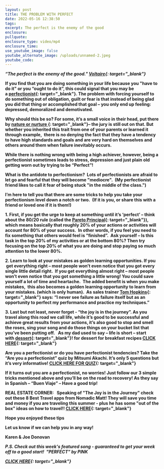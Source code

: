```yaml
---
layout: post
title: THE PROBLEM WITH PERFECT
date: 2022-05-16 12:38:50
tags:
excerpt: The perfect is the enemy of the good
enclosure:
pullquote:
enclosure_type: video/mp4
enclosure_time:
use_youtube_image: false
youtube_alternate_image: /uploads/unnamed-2.jpeg
youtube_code:
---
```

***“The perfect is the enemy of the good."&nbsp;[Voltaire](https://t.e2ma.net/click/ykeujh/q6p3gvi/mn0j8p){: target="_blank"}&nbsp;***

**If you find that you are doing something in your life because you "have to do it" or you “ought to do it”, this could signal that you may be a&nbsp;[perfectionist](https://t.e2ma.net/click/ykeujh/q6p3gvi/i81j8p){: target="_blank"}. The problem with forcing yourself to do something out of obligation, guilt or fear is that instead of being glad you did that thing or accomplished that goal – you only end up feeling: depressed, demoralized and demotivated.**

**Why should this be so? For some, it’s a small voice in their head, put there by&nbsp;[nature or nurture&nbsp;](https://t.e2ma.net/click/ykeujh/q6p3gvi/et3j8p){: target="_blank"}– the jury is still out on that. But whether you inherited this trait from one of your parents or learned it through example,&nbsp; there is no denying the fact that they have a tendency to have high standards and goals and are very hard on themselves and others around them when failure inevitably occurs.**

**While there is nothing wrong with being a high achiever, however, being a perfectionist sometimes leads to stress, depression and just plain old getting worn out by trying to be “Perfect”\!**

**What is the antidote to perfectionism?&nbsp; Lots of perfectionists are afraid to let go and fearful that they will become "mediocre".&nbsp; (My perfectionist friend likes to call it fear of being stuck "in the middle of the class.")**

**I’m here to tell you that there are some tricks to help you take your perfectionism level down a notch or two.&nbsp; (If it is you, or share this with a friend or loved one if it is them\!)**

**1\. First, if you get the urge to keep at something until it’s ‘perfect’ – think about the 80/20 rule (called the&nbsp;[Pareto Principal](https://t.e2ma.net/click/ykeujh/q6p3gvi/ae5j8p){: target="_blank"}), which means basically that roughly 20% of your actions or activities will account for 80% of your success.&nbsp; In other words, if you feel you need to fix something that others would feel is “finished”.&nbsp; Ask yourself – Is this task in the top 20% of my activities or at the bottom 80%? Then try focusing on the top 20% of what you are doing and stop paying so much attention to the lower 80%.**

**2\. Learn to look at your mistakes as golden learning opportunities. If you &nbsp;get everything right – most people won’t even notice that you got every single little detail right.&nbsp; If you get everything almost right – most people won’t even notice that you got something a little wrong\! You could save yourself a lot of time and heartache.&nbsp; The added benefit is when you make mistakes,&nbsp; this also becomes a golden learning opportunity to learn from your mistakes. (which is only human).&nbsp; As sales trainer&nbsp;[Tom Hopkins](https://t.e2ma.net/click/ykeujh/q6p3gvi/6y6j8p){: target="_blank"}&nbsp;says: “I never see failure as failure itself but as an opportunity to perfect my performance and practice my techniques.”**

**3\. Last but not least, never forget - “the joy is in the journey”. As you travel along this road we call life, while it’s good to be successful and achieve great results from your actions, it’s also good to stop and smell the roses, sing your song and do those things on your bucket list that you’ve been putting off.&nbsp; &nbsp;As my dad used to say – life is short – start with&nbsp;[dessert](https://t.e2ma.net/click/ykeujh/q6p3gvi/2j8j8p){: target="_blank"}\! for dessert for breakfast recipes&nbsp;[CLICK HERE](https://t.e2ma.net/click/ykeujh/q6p3gvi/y49j8p){: target="_blank"}**

**Are you a perfectionist or do you have perfectionist tendencies? Take the “Are you a perfectionist” quiz by Mitsumi Akachi. It’s only 5 questions but it’s very informative\!&nbsp;[CLICK HERE FOR QUIZ](https://t.e2ma.net/click/ykeujh/q6p3gvi/upbk8p){: target="_blank"}**

**If it turns out you are a perfectionist, no worries\! Just follow our 3 simple tricks mentioned above and you’ll be on the road to recovery\! As they say in Spanish – “Buen Viaje” – Have a good trip\!**

**REAL ESTATE CORNER: &nbsp; Speaking of "The Joy is in the Journey" check out these 8 Best Travel apps from Nomadic Matt\! They will save you time and money if you are traveling this summer - plus he has some "out of the box" ideas on how to travel\!\!&nbsp;[CLICK HERE](https://t.e2ma.net/click/ykeujh/q6p3gvi/qadk8p){: target="_blank"}&nbsp;**

**Hope you enjoyed these tips**

**Let us know if we can help you in any way\!&nbsp;**

**Karen & Joe Donovan&nbsp;**

***P.S. Check out this week's featured song - guaranteed to get your week off to a good start\! &nbsp;******"PERFECT" by PINK***

***[CLICK HERE](https://t.e2ma.net/click/ykeujh/q6p3gvi/mvek8p){: target="_blank"}***
